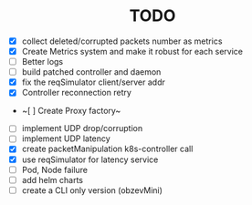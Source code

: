 <h1 align="center">TODO</h1>

- [x] collect deleted/corrupted packets number as metrics
- [x] Create Metrics system and make it robust for each service
- [ ] Better logs
- [ ] build patched controller and daemon
- [x] fix the reqSimulator client/server addr
- [x] Controller reconnection retry 
- ~[ ] Create Proxy factory~
- [ ] implement UDP drop/corruption 
- [ ] implement UDP latency
- [x] create packetManipulation k8s-controller call
- [x] use reqSimulator for latency service
- [ ] Pod, Node failure 
- [ ] add helm charts
- [ ] create a CLI only version (obzevMini)
